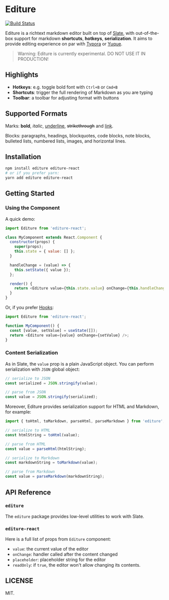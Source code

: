 # Editure

[![Build Status](https://travis-ci.com/tuture-dev/editure.svg?branch=master)](https://travis-ci.com/tuture-dev/editure)

Editure is a richtext markdown editor built on top of [Slate](https://www.slatejs.org/), with out-of-the-box support for markdown **shortcuts**, **hotkeys**, **serialization**. It aims to provide editing experience on par with [Typora](https://typora.io/) or [Yuque](https://www.yuque.com/).

> Warning: Editure is currently experimental. DO NOT USE IT IN PRODUCTION!

## Highlights

- **Hotkeys**: e.g. toggle bold font with `Ctrl+B` or `Cmd+B`
- **Shortcuts**: trigger the full rendering of Markdown as you are typing
- **Toolbar**: a toolbar for adjusting format with buttons

## Supported Formats

Marks: **bold**, _italic_, <span style="text-decoration: underline; ">underline</span>, ~~strikethrough~~ and [link](https://tuture.co).

Blocks: paragraphs, headings, blockquotes, code blocks, note blocks, bulleted lists, numbered lists, images, and horizontal lines.

## Installation

```bash
npm install editure editure-react
# or if you prefer yarn:
yarn add editure editure-react
```

## Getting Started

### Using the Component

A quick demo:

```javascript
import Editure from 'editure-react';

class MyComponent extends React.Component {
  constructor(props) {
    super(props);
    this.state = { value: [] };
  }

  handleChange = (value) => {
    this.setState({ value });
  };

  render() {
    return <Editure value={this.state.value} onChange={this.handleChange} />;
  }
}
```

Or, if you prefer [Hooks](https://reactjs.org/docs/hooks-intro.html):

```javascript
import Editure from 'editure-react';

function MyComponent() {
  const [value, setValue] = useState([]);
  return <Editure value={value} onChange={setValue} />;
}
```

### Content Serialization

As in Slate, the `value` prop is a plain JavaScript object. You can perform serialization with `JSON` global object:

```javascript
// serialize to JSON
const serialized = JSON.stringify(value);

// parse from JSON
const value = JSON.stringify(serialized);
```

Moreover, Editure provides serialization support for HTML and Markdown, for example:

```javascript
import { toHtml, toMarkdown, parseHtml, parseMarkdown } from 'editure';

// serialize to HTML
const htmlString = toHtml(value);

// parse from HTML
const value = parseHtml(htmlString);

// serialize to Markdown
const markdownString = toMarkdown(value);

// parse from Markdown
const value = parseMarkdown(markdownString);
```

## API Reference

### `editure`

The `editure` package provides low-level utilities to work with Slate.

### `editure-react`

Here is a full list of props from `Editure` component:

- `value`: the current value of the editor
- `onChange`: handler called after the content changed
- `placeholder`: placeholder string for the editor
- `readOnly`: if `true`, the editor won't allow changing its contents.

## LICENSE

MIT.
